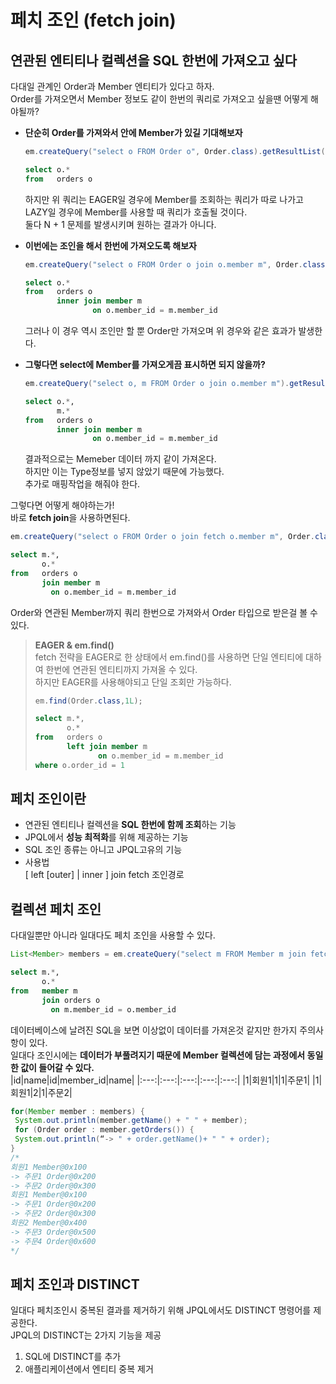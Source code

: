 # 페치 조인 (fetch join)

## 연관된 엔티티나 컬렉션을 SQL 한번에 가져오고 싶다
다대일 관계인 Order과 Member 엔티티가 있다고 하자.  
Order를 가져오면서 Member 정보도 같이 한번의 쿼리로 가져오고 싶을땐 어떻게 해야될까?  
  
* **단순히 Order를 가져와서 안에 Member가 있길 기대해보자**
  ```java
  em.createQuery("select o FROM Order o", Order.class).getResultList();
  ```
  ```sql
  select o.* 
  from   orders o 
  ```
  하지만 위 쿼리는 EAGER일 경우에 Member를 조회하는 쿼리가 따로 나가고  
  LAZY일 경우에 Member를 사용할 때 쿼리가 호출될 것이다.  
  둘다 N + 1 문제를 발생시키며 원하는 결과가 아니다.  
  
* **이번에는 조인을 해서 한번에 가져오도록 해보자**  
  ```java
  em.createQuery("select o FROM Order o join o.member m", Order.class).getResultList();
  ```
  ```sql
  select o.* 
  from   orders o 
         inner join member m 
                 on o.member_id = m.member_id 
  ```
  그러나 이 경우 역시 조인만 할 뿐 Order만 가져오며 위 경우와 같은 효과가 발생한다.    
  
* **그렇다면 select에 Member를 가져오게끔 표시하면 되지 않을까?**
  ```java
  em.createQuery("select o, m FROM Order o join o.member m").getResultList();
  ```
  ```sql
  select o.*,
         m.*
  from   orders o 
         inner join member m 
                 on o.member_id = m.member_id 
  ```
  결과적으로는 Memeber 데이터 까지 같이 가져온다.  
  하지만 이는 Type정보를 넣지 않았기 때문에 가능했다.  
  추가로 매핑작업을 해줘야 한다.  
  
그렇다면 어떻게 해야하는가!  
바로 **fetch join**을 사용하면된다. 
```java
em.createQuery("select o FROM Order o join fetch o.member m", Order.class).getResultList();
```
```sql
select m.*, 
       o.* 
from   orders o 
       join member m 
         on o.member_id = m.member_id 
```
Order와 연관된 Member까지 쿼리 한번으로 가져와서 Order 타입으로 받은걸 볼 수 있다.  


> **EAGER & em.find()**  
    fetch 전략을 EAGER로 한 상태에서 em.find()를 사용하면 단일 엔티티에 대하여 한번에 연관된 엔티티까지 가져올 수 있다.  
    하지만 EAGER를 사용해야되고 단일 조회만 가능하다.  
>   ```java
>   em.find(Order.class,1L);
>   ```
>   ```sql
>   select m.*, 
>          o.* 
>   from   orders o 
>          left join member m 
>                 on o.member_id = m.member_id 
>   where o.order_id = 1
>   ```  

## 페치 조인이란  
* 연관된 엔티티나 컬렉션을 **SQL 한번에 함께 조회**하는 기능
* JPQL에서 **성능 최적화**를 위해 제공하는 기능
* SQL 조인 종류는 아니고 JPQL고유의 기능
* 사용법  
  [ left [outer] | inner ] join fetch 조인경로 

## 컬렉션 페치 조인
다대일뿐만 아니라 일대다도 페치 조인을 사용할 수 있다.  
```java
List<Member> members = em.createQuery("select m FROM Member m join fetch m.orders", Member.class).getResultList();
```
```sql
select m.*, 
       o.* 
from   member m 
       join orders o 
         on m.member_id = o.member_id 
```
데이터베이스에 날려진 SQL을 보면 이상없이 데이터를 가져온것 같지만 한가지 주의사항이 있다.  
일대다 조인시에는 **데이터가 부풀려지기 때문에 Member 컬렉션에 담는 과정에서 동일한 값이 들어갈 수 있다.**  
|id|name|id|member_id|name|
|:---:|:---:|:---:|:---:|:---:|
|1|회원1|1|1|주문1|
|1|회원1|2|1|주문2|
```java
for(Member member : members) {
 System.out.println(member.getName() + " " + member);
 for (Order order : member.getOrders()) {
 System.out.println(“-> " + order.getName()+ " " + order);
}
/*
회원1 Member@0x100
-> 주문1 Order@0x200
-> 주문2 Order@0x300
회원1 Member@0x100
-> 주문1 Order@0x200
-> 주문2 Order@0x300
회원2 Member@0x400
-> 주문3 Order@0x500
-> 주문4 Order@0x600
*/
```
## 페치 조인과 DISTINCT
일대다 페치조인시 중복된 결과를 제거하기 위해 JPQL에서도 DISTINCT 명령어를 제공한다.  
JPQL의 DISTINCT는 2가지 기능을 제공
1. SQL에 DISTINCT를 추가
2. 애플리케이션에서 엔티티 중복 제거

